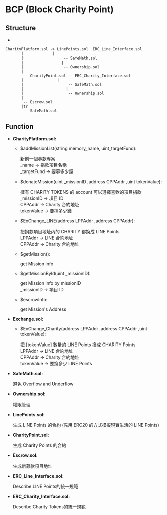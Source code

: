 # BCP (Block Charity Point)

## Structure

-
```
CharityPlatform.sol -> LinePoints.sol  ERC_Line_Interface.sol
       |		     |
       |                  -- SafeMath.sol
       |                 |
       |                  -- Ownership.sol
       |
        -- CharityPoint.sol -- ERC_Charity_Interface.sol
       |		       |
       |                    -- SafeMath.sol
       |                   |
       |                    -- Ownership.sol
       |
        -- Escrow.sol
       |tr
        -- SafeMath.sol

```

## Function

- **CharityPlatform.sol:**

  - $addMissionList(string memory_name, uint_targetFund):

	新創一個募款專案  
	\_name -> 捐款項目名稱  
	\_targetFund -> 要募多少錢  

  - $donateMission(uint \_missionID ,address CPPAddr ,uint tokenValue):

  	擁有 CHARITY TOKENS 的 account 可以選擇喜歡的項目捐款  
    \_missionID -> 項目 ID  
  	CPPAddr -> Charity 合約地址  
  	tokenValue -> 要捐多少錢  

  - $ExChange_LINE(address LPPAddr ,address CPPAddr):

    把捐款項目地址內的 CHARITY 都換成 LINE Points  
  	LPPAddr -> LINE 合約地址  
  	CPPAddr -> Charity 合約地址  

  - $getMission():

  	get Mission Info  

  - $getMissionById(uint \_missionID):

  	get Mission Info by missionID  
  	\_missionID -> 項目 ID  

  - $escrowInfo:

  	get Mission's Address


- **Exchange.sol:**

	- $ExChange_Charity(address LPPAddr ,address CPPAddr ,uint tokenValue):

		把 [tokenValue] 數量的 LINE Points 換成 CHARITY Points  
		LPPAddr -> LINE 合約地址  
		CPPAddr -> Charity 合約地址  
		tokenValue -> 要換多少 LINE Points  


- **SafeMath.sol:**

	避免 Overflow and Underflow


- **Ownership.sol:**

	權限管理


- **LinePoints.sol:**

	生成 LINE Points 的合約 (先用 ERC20 的方式模擬現實生活的 LINE Points)  


- **CharityPoint.sol:**

	生成 Charity Points 的合約  


- **Escrow.sol:**

	生成新募款項目地址

- **ERC_Line_Interface.sol:**

	Describe:LINE Points的統一規範

- **ERC_Charity_Interface.sol:**

	Describe:Charity Tokens的統一規範
